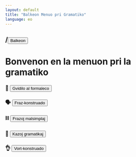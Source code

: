 ```yaml
---
layout: default
title: "Balkeon Menuo pri Gramatiko"
language: eo
---
```

 

## /<button class="button-16" role="button" onclick="location.href='../index'">Balkeon</button>

# Bonvenon en la menuon pri la gramatiko

### 🧐 <button class="button-16" role="button" onclick="location.href='./formalityguide'">Gvidilo al formaleco</button>

### 🗣 <button class="button-16" role="button" onclick="location.href='./sentences'">Fraz-konstruado</button>

### ⛓️ <button class="button-16" role="button" onclick="location.href='./complexsentences'">Frazoj malsimplaj</button>

### 🥎 <button class="button-16" role="button" onclick="location.href='./cases'">Kazoj gramatikaj</button>

### 👌 <button class="button-16" role="button" onclick="location.href='./words'">Vort-konstruado</button>
